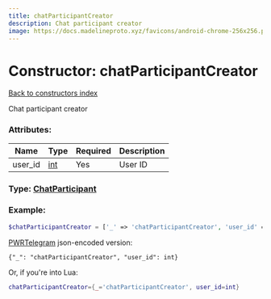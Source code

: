 ```yaml
---
title: chatParticipantCreator
description: Chat participant creator
image: https://docs.madelineproto.xyz/favicons/android-chrome-256x256.png
---
```

# Constructor: chatParticipantCreator  
[Back to constructors index](index.md)



Chat participant creator

### Attributes:

| Name     |    Type       | Required | Description |
|----------|---------------|----------|-------------|
|user\_id|[int](../types/int.md) | Yes|User ID|



### Type: [ChatParticipant](../types/ChatParticipant.md)


### Example:

```php
$chatParticipantCreator = ['_' => 'chatParticipantCreator', 'user_id' => int];
```  

[PWRTelegram](https://pwrtelegram.xyz) json-encoded version:

```
{"_": "chatParticipantCreator", "user_id": int}
```


Or, if you're into Lua:

```lua
chatParticipantCreator={_='chatParticipantCreator', user_id=int}

```


